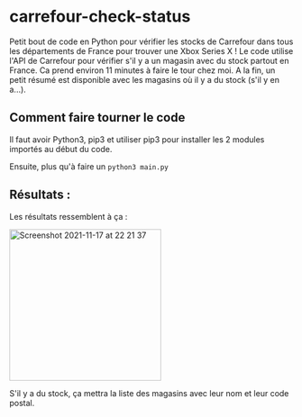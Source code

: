 # carrefour-check-status

Petit bout de code en Python pour vérifier les stocks de Carrefour dans tous les départements de France pour trouver une Xbox Series X ! 
Le code utilise l'API de Carrefour pour vérifier s'il y a un magasin avec du stock partout en France. Ca prend environ 11 minutes à faire le tour chez moi. A la fin, un petit résumé est disponible avec les magasins où il y a du stock (s'il y en a...).

## Comment faire tourner le code

Il faut avoir Python3, pip3 et utiliser pip3 pour installer les 2 modules importés au début du code.

Ensuite, plus qu'à faire un `python3 main.py`

## Résultats :

Les résultats ressemblent à ça :

<img width="269" alt="Screenshot 2021-11-17 at 22 21 37" src="https://user-images.githubusercontent.com/63878365/142284342-1efa43bc-2e66-4421-886b-0074bf3b9988.png">

S'il y a du stock, ça mettra la liste des magasins avec leur nom et leur code postal.
